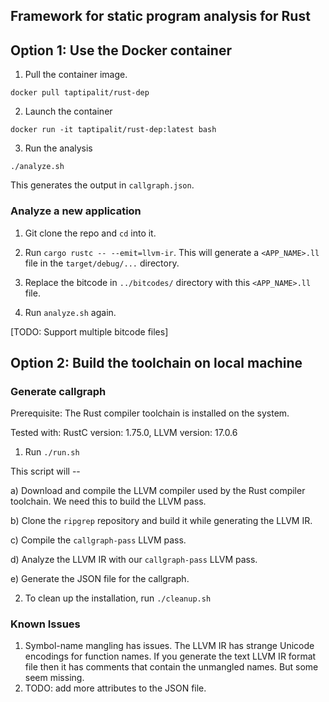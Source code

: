 ## Framework for static program analysis for Rust

## Option 1: Use the Docker container

1. Pull the container image.

`docker pull taptipalit/rust-dep`

2. Launch the container

`docker run -it taptipalit/rust-dep:latest bash` 

3. Run the analysis

`./analyze.sh`

This generates the output in `callgraph.json`.

### Analyze a new application

1. Git clone the repo and `cd` into it. 

2. Run `cargo rustc -- --emit=llvm-ir`. This will generate a `<APP_NAME>.ll`
	 file in the `target/debug/...` directory.

3. Replace the bitcode in `../bitcodes/` directory with this `<APP_NAME>.ll`
	 file. 

4. Run `analyze.sh` again.

[TODO: Support multiple bitcode files]

## Option 2: Build the toolchain on local machine
### Generate callgraph 

Prerequisite: The Rust compiler toolchain is installed on the system. 

Tested with: RustC version: 1.75.0, LLVM version: 17.0.6

1. Run `./run.sh` 

This script will --

a) Download and compile the LLVM compiler used by the Rust
compiler toolchain. We need this to build the LLVM pass. 

b) Clone the `ripgrep` repository and build it while generating the LLVM IR.

c) Compile the `callgraph-pass` LLVM pass. 

d) Analyze the LLVM IR with our `callgraph-pass` LLVM pass. 

e) Generate the JSON file for the callgraph.

2. To clean up the installation, run `./cleanup.sh`

### Known Issues

1. Symbol-name mangling has issues. 
The LLVM IR has strange Unicode encodings for function names. If you generate
the text LLVM IR format file then it has comments that contain the unmangled
names. But some seem missing.
2. TODO: add more attributes to the JSON file.
